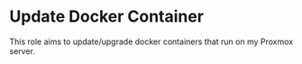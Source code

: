 Update Docker Container
=========

This role aims to update/upgrade docker containers that run on my Proxmox server.

